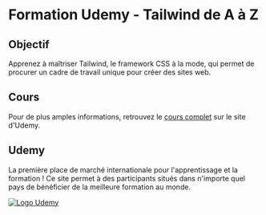 # Formation Udemy - Tailwind de A à Z

## Objectif

Apprenez à maîtriser Tailwind, le framework CSS à la mode, qui permet de procurer un cadre de travail unique pour créer des sites web.

## Cours

Pour de plus amples informations, retrouvez le [cours complet](https://www.udemy.com/course/taildwindcss-de-a-a-z/ "Tailwind de A à Z") sur le site d'Udemy.

## Udemy

La première place de marché internationale pour l'apprentissage et la formation ! Ce site permet à des participants situés dans n'importe quel pays de bénéficier de la meilleure formation au monde.

[![Logo Udemy](https://s.udemycdn.com/meta/default-meta-image-v2.png "Udemy")](https://www.udemy.com/)
